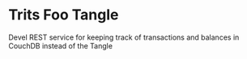 # Trits Foo Tangle 

Devel REST service for keeping track of transactions and balances in CouchDB instead of the Tangle

